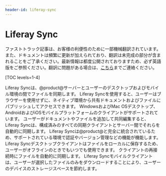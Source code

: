 ```yaml
---
header-id: liferay-sync
---
```


# Liferay Sync

<p class="alert alert-info"><span class="wysiwyg-color-blue120">ファストトラック記事は、お客様の利便性のために一部機械翻訳されています。また、ドキュメントは頻繁に更新が加えられており、翻訳は未完成の部分が含まれることをご了承ください。最新情報は都度公開されておりますため、必ず英語版をご参照ください。翻訳に問題がある場合は、<a href="mailto:support-content-jp@liferay.com">こちら</a>までご連絡ください。</span></p>

[TOC levels=1-4]

Liferay Syncは、@product@サーバーとユーザーのデスクトップおよびモバイル環境の間でファイルを同期します。 Liferay Syncを使用すると、ユーザーはブラウザーを使用せずに、ネイティブ環境から共有ドキュメントおよびファイルにパブリッシュしてアクセスできます。 WindowsおよびMac OSデスクトップ、AndroidおよびiOSモバイルプラットフォームのクライアントがサポートされています。 ユーザーがドキュメントやファイルを追加して共同編集すると、Liferay Syncは、構成済みのすべての同期クライアントとサーバー間でそれらを自動的に同期します。 Liferay Syncは@product@と完全に統合されているため、サポートされている環境で認証やバージョン管理などの機能が機能します。 Liferay Syncデスクトップクライアントはファイルをローカルに保存するため、ユーザーがオフラインのときでもいつでも使用できます。 クライアントの再接続時にファイルを自動的に同期します。 Liferay Syncモバイルクライアントは、ユーザーが選択したファイルのみをダウンロードすることにより、ユーザーのデバイスのストレージスペースを節約します。
